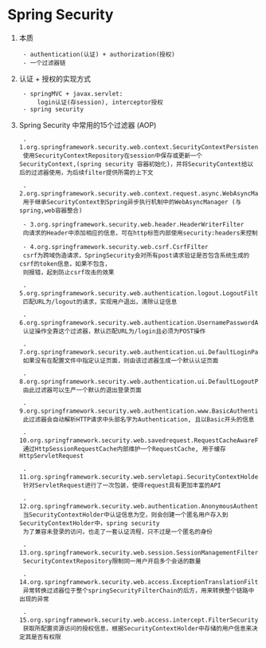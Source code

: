 # Spring Security


1. 本质
    
        - authentication(认证) + authorization(授权)
        - 一个过滤器链 

2. 认证 + 授权的实现方式

        - springMVC + javax.servlet: 
            login认证(存session), interceptor授权
        - spring security


3. Spring Security 中常用的15个过滤器 (AOP)
        
        - 1.org.springframework.security.web.context.SecurityContextPersistenceFilter
        使用SecurityContextRepository在session中保存或更新一个SecurityContext,(spring security 容器初始化)，并将SecurityContext给以后的过滤器使用，为后续filter提供所需的上下文
        
        - 2.org.springframework.security.web.context.request.async.WebAsyncManagerIntegrationFilter
        用于继承SecurityContext到Spring异步执行机制中的WebAsyncManager (与spring,web容器整合)
        
        - 3.org.springframework.security.web.header.HeaderWriterFilter
        向请求的Header中添加相应的信息，可在http标签内部使用security:headers来控制
        
        - 4.org.springframework.security.web.csrf.CsrfFilter
        csrf为跨域伪造请求，SpringSecurity会对所有post请求验证是否包含系统生成的csrf的token信息，如果不包含，
        则报错，起到防止csrf攻击的效果
        
        - 5.org.springframework.security.web.authentication.logout.LogoutFilter
        匹配URL为/logout的请求，实现用户退出，清除认证信息
        
        - 6.org.springframework.security.web.authentication.UsernamePasswordAuthenticationFilter
        认证操作全靠这个过滤器，默认匹配URL为/login且必须为POST操作
        
        - 7.org.springframework.security.web.authentication.ui.DefaultLoginPageGeneratingFilter
        如果没有在配置文件中指定认证页面，则由该过滤器生成一个默认认证页面
        
        - 8.org.springframework.security.web.authentication.ui.DefaultLogoutPageGeneratingFilter
        由此过滤器可以生产一个默认的退出登录页面
        
        - 9.org.springframework.security.web.authentication.www.BasicAuthenticationFilter
        此过滤器会自动解析HTTP请求中头部名字为Authentication, 且以Basic开头的信息
        
        - 10.org.springframework.security.web.savedrequest.RequestCacheAwareFilter
        通过HttpSessionRequestCache内部维护一个RequestCache, 用于缓存HttpServletRequest
        
        - 11.org.springframework.security.web.servletapi.SecurityContextHolderAwareRequestFilter
        针对ServletRequest进行了一次包装，使得request具有更加丰富的API
        
        - 12.org.springframework.security.web.authentication.AnonymousAuthenticationFilter
        当SecurityContextHolder中认证信息为空，则会创建一个匿名用户存入到SecurityContextHolder中，spring security
        为了兼容未登录的访问，也走了一套认证流程，只不过是一个匿名的身份
        
        - 13.org.springframework.security.web.session.SessionManagementFilter
        SecurityContextRepository限制同一用户开启多个会话的数量
        
        - 14.org.springframework.security.web.access.ExceptionTranslationFilter
        异常转换过滤器位于整个springSecurityFilterChain的后方，用来转换整个链路中出现的异常
        
        - 15.org.springframework.security.web.access.intercept.FilterSecurityInterceptor
        获取所配置资源访问的授权信息，根据SecurityContextHolder中存储的用户信息来决定其是否有权限
        

